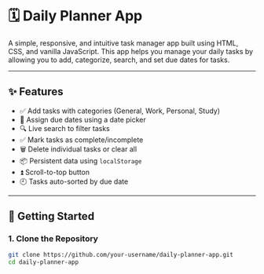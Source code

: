 # 🗓️ Daily Planner App

A simple, responsive, and intuitive task manager app built using HTML, CSS, and vanilla JavaScript. This app helps you manage your daily tasks by allowing you to add, categorize, search, and set due dates for tasks.

---

## ✨ Features

- ✅ Add tasks with categories (General, Work, Personal, Study)
- 📅 Assign due dates using a date picker
- 🔍 Live search to filter tasks
- ✅ Mark tasks as complete/incomplete
- 🗑️ Delete individual tasks or clear all
- 📦 Persistent data using `localStorage`
- ⏫ Scroll-to-top button
- 🕘 Tasks auto-sorted by due date

---

## 🚀 Getting Started

### 1. Clone the Repository
```bash
git clone https://github.com/your-username/daily-planner-app.git
cd daily-planner-app
